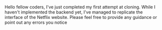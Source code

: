 Hello fellow coders, I've just completed my first attempt at cloning. While I haven't implemented the backend yet, I've managed to replicate the interface of the Netflix website. Please feel free to provide any guidance or point out any errors you notice
